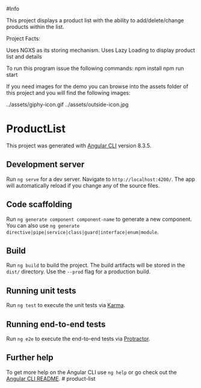 #Info

This project displays a product list with the ability to add/delete/change products within the list.

Project Facts:

Uses NGXS as its storing mechanism.
Uses Lazy Loading to display product list and details

To run this program issue the following commands:
npm install
npm run start

If you need images for the demo you can browse into the assets folder of this project and you will find the following images:

../assets/giphy-icon.gif
../assets/outside-icon.jpg

# ProductList

This project was generated with [Angular CLI](https://github.com/angular/angular-cli) version 8.3.5.

## Development server

Run `ng serve` for a dev server. Navigate to `http://localhost:4200/`. The app will automatically reload if you change any of the source files.

## Code scaffolding

Run `ng generate component component-name` to generate a new component. You can also use `ng generate directive|pipe|service|class|guard|interface|enum|module`.

## Build

Run `ng build` to build the project. The build artifacts will be stored in the `dist/` directory. Use the `--prod` flag for a production build.

## Running unit tests

Run `ng test` to execute the unit tests via [Karma](https://karma-runner.github.io).

## Running end-to-end tests

Run `ng e2e` to execute the end-to-end tests via [Protractor](http://www.protractortest.org/).

## Further help

To get more help on the Angular CLI use `ng help` or go check out the [Angular CLI README](https://github.com/angular/angular-cli/blob/master/README.md).
#   p r o d u c t - l i s t  
 
